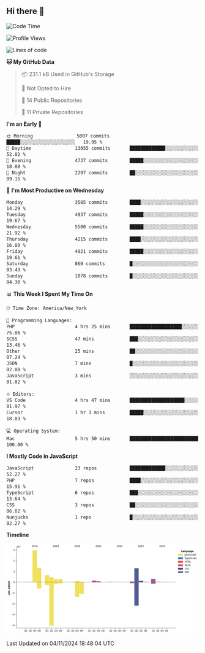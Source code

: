 ## Hi there 👋

<!--START_SECTION:waka-->
![Code Time](http://img.shields.io/badge/Code%20Time-312%20hrs%2053%20mins-blue)

![Profile Views](http://img.shields.io/badge/Profile%20Views-0-blue)

![Lines of code](https://img.shields.io/badge/From%20Hello%20World%20I%27ve%20Written-80.0%20million%20lines%20of%20code-blue)

**🐱 My GitHub Data** 

> 📦 231.1 kB Used in GitHub's Storage 
 > 
> 🚫 Not Opted to Hire
 > 
> 📜 14 Public Repositories 
 > 
> 🔑 11 Private Repositories 
 > 
**I'm an Early 🐤** 

```text
🌞 Morning                5007 commits        █████░░░░░░░░░░░░░░░░░░░░   19.95 % 
🌆 Daytime                13055 commits       █████████████░░░░░░░░░░░░   52.02 % 
🌃 Evening                4737 commits        █████░░░░░░░░░░░░░░░░░░░░   18.88 % 
🌙 Night                  2297 commits        ██░░░░░░░░░░░░░░░░░░░░░░░   09.15 % 
```
📅 **I'm Most Productive on Wednesday** 

```text
Monday                   3585 commits        ████░░░░░░░░░░░░░░░░░░░░░   14.29 % 
Tuesday                  4937 commits        █████░░░░░░░░░░░░░░░░░░░░   19.67 % 
Wednesday                5500 commits        █████░░░░░░░░░░░░░░░░░░░░   21.92 % 
Thursday                 4215 commits        ████░░░░░░░░░░░░░░░░░░░░░   16.80 % 
Friday                   4921 commits        █████░░░░░░░░░░░░░░░░░░░░   19.61 % 
Saturday                 860 commits         █░░░░░░░░░░░░░░░░░░░░░░░░   03.43 % 
Sunday                   1078 commits        █░░░░░░░░░░░░░░░░░░░░░░░░   04.30 % 
```


📊 **This Week I Spent My Time On** 

```text
🕑︎ Time Zone: America/New_York

💬 Programming Languages: 
PHP                      4 hrs 25 mins       ███████████████████░░░░░░   75.86 % 
SCSS                     47 mins             ███░░░░░░░░░░░░░░░░░░░░░░   13.46 % 
Other                    25 mins             ██░░░░░░░░░░░░░░░░░░░░░░░   07.24 % 
JSON                     7 mins              █░░░░░░░░░░░░░░░░░░░░░░░░   02.08 % 
JavaScript               3 mins              ░░░░░░░░░░░░░░░░░░░░░░░░░   01.02 % 

🔥 Editors: 
VS Code                  4 hrs 47 mins       ████████████████████░░░░░   81.97 % 
Cursor                   1 hr 3 mins         █████░░░░░░░░░░░░░░░░░░░░   18.03 % 

💻 Operating System: 
Mac                      5 hrs 50 mins       █████████████████████████   100.00 % 
```

**I Mostly Code in JavaScript** 

```text
JavaScript               23 repos            █████████████░░░░░░░░░░░░   52.27 % 
PHP                      7 repos             ████░░░░░░░░░░░░░░░░░░░░░   15.91 % 
TypeScript               6 repos             ███░░░░░░░░░░░░░░░░░░░░░░   13.64 % 
CSS                      3 repos             ██░░░░░░░░░░░░░░░░░░░░░░░   06.82 % 
Nunjucks                 1 repo              █░░░░░░░░░░░░░░░░░░░░░░░░   02.27 % 
```



**Timeline**

![Lines of Code chart](https://raw.githubusercontent.com/wilbertcaba/wilbertcaba/main/assets/bar_graph.png)


 Last Updated on 04/11/2024 18:48:04 UTC
<!--END_SECTION:waka-->

<!--
**wilbertcaba/wilbertcaba** is a ✨ _special_ ✨ repository because its `README.md` (this file) appears on your GitHub profile.

Here are some ideas to get you started:

- 🔭 I’m currently working on ...
- 🌱 I’m currently learning ...
- 👯 I’m looking to collaborate on ...
- 🤔 I’m looking for help with ...
- 💬 Ask me about ...
- 📫 How to reach me: ...
- 😄 Pronouns: ...
- ⚡ Fun fact: ...
-->

